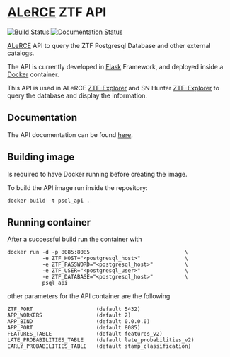 # [ALeRCE](http://alerce.science/) ZTF API
  [![Build Status](https://travis-ci.com/alercebroker/query-postgres-api.svg?token=o75gTmbE8jQjf4RpsqHV&branch=master)](https://travis-ci.com/alercebroker/query-postgres-api) [![Documentation Status](https://readthedocs.org/projects/alerceapi/badge/?version=latest)](https://alerceapi.readthedocs.io/en/latest/?badge=latest)



[ALeRCE](http://alerce.science/) API to query the ZTF Postgresql Database and other external catalogs.

The API is currently developed in [Flask](https://flask.palletsprojects.com/en/1.1.x/) Framework, and deployed inside a [Docker](https://www.docker.com/) container.

This API is used in ALeRCE [ZTF-Explorer](https://alerce.online/) and SN Hunter [ZTF-Explorer](https://snhunter.alerce.online/) to query the database and display the information.

## Documentation

The API documentation can be found [here](https://alerceapi.readthedocs.io/en/latest/ztf_db.html).

## Building image

Is required to have Docker running before creating the image.

To build the API image run inside the repository:
```
docker build -t psql_api .
```

## Running container

After a successful build run the container with
```
docker run -d -p 8085:8085                              \
           -e ZTF_HOST="<postgresql_host>"              \
           -e ZTF_PASSWORD="<postgresql_host>"          \
           -e ZTF_USER="<postgresql_user>"              \
           -e ZTF_DATABASE="<postgresql_host>"          \
           psql_api
```
other parameters for the API container are the following
```
ZTF_PORT                    (default 5432)
APP_WORKERS                 (default 2)
APP_BIND                    (default 0.0.0.0)
APP_PORT                    (default 8085)
FEATURES_TABLE              (default features_v2)
LATE_PROBABILITIES_TABLE    (default late_probabilities_v2)
EARLY_PROBABILITIES_TABLE   (default stamp_classification)
```
